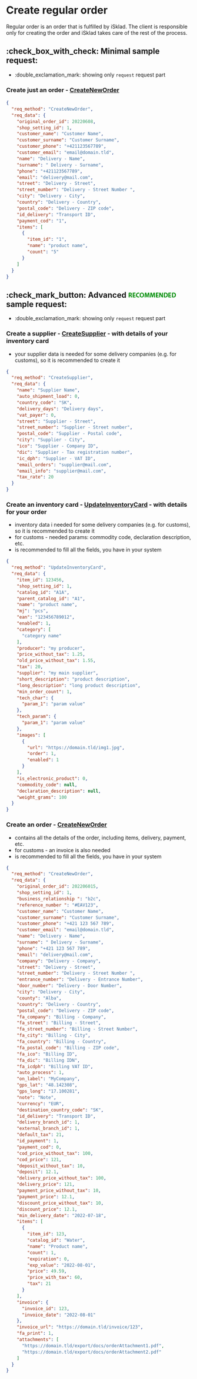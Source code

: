 # Create regular order
Regular order is an order that is fulfilled by iSklad. The client is responsible only for creating the order and iSklad takes care of the rest of the process.

## :check_box_with_check: Minimal sample request:
- :double_exclamation_mark: showing only `request` request part
### Create just an order - [CreateNewOrder](../method-list/client-to-egon/CreateNewOrder.md)
```json
{
  "req_method": "CreateNewOrder",
  "req_data": {
    "original_order_id": 20220608,
    "shop_setting_id": 1,
    "customer_name": "Customer Name",
    "customer_surname": "Customer Surname",
    "customer_phone": "+421123567789",
    "customer_email": "email@domain.tld",
    "name": "Delivery - Name",
    "surname": " Delivery - Surname",
    "phone": "+421123567789",
    "email": "delivery@mail.com",
    "street": "Delivery - Street",
    "street_number": "Delivery - Street Number ",
    "city": "Delivery - City",
    "country": "Delivery - Country",
    "postal_code": "Delivery - ZIP code",
    "id_delivery": "Transport ID",
    "payment_cod": "1",
    "items": [
      {
        "item_id": "1",
        "name": "product name",
        "count": "5"
      }
    ]
  }
}
```

## :check_mark_button: Advanced ![recommended](../assets/images/recommended.png) sample request:
- :double_exclamation_mark: showing only `request` request part

### Create a supplier - [CreateSupplier](../method-list/client-to-egon/CreateSupplier.md) - with details of your inventory card
- your supplier data is needed for some delivery companies (e.g. for customs), so it is recommended to create it
```json
{
  "req_method": "CreateSupplier",
  "req_data": {
    "name": "Supplier Name",
    "auto_shipment_load": 0,
    "country_code": "SK",
    "delivery_days": "Delivery days",
    "vat_payer": 0,
    "street": "Supplier - Street",
    "street_number": "Supplier - Street number",
    "postal_code": "Supplier - Postal code",
    "city": "Supplier - City",
    "ico": "Supplier - Company ID",
    "dic": "Supplier - Tax registration number",
    "ic_dph": "Supplier - VAT ID",
    "email_orders": "supplier@mail.com",
    "email_info": "supplier@mail.com",
    "tax_rate": 20
  }
}
```
### Create an inventory card - [UpdateInventoryCard](../method-list/client-to-egon/UpdateInventoryCard.md) - with details for your order
- inventory data i needed for some delivery companies (e.g. for customs), so it is recommended to create it
- for customs - needed params: commodity code, declaration description, etc.
- is recommended to fill all the fields, you have in your system
```json
{
  "req_method": "UpdateInventoryCard",
  "req_data": {
    "item_id": 123456,
    "shop_setting_id": 1,
    "catalog_id": "A1A",
    "parent_catalog_id": "A1",
    "name": "product name",
    "mj": "pcs",
    "ean": "123456789012",
    "enabled": 1,
    "category": [
      "category name"
    ],
    "producer": "my producer",
    "price_without_tax": 1.25,
    "old_price_without_tax": 1.55,
    "tax": 20,
    "supplier": "my main supplier",
    "short_description": "product description",
    "long_description": "long product description",
    "min_order_count": 1,
    "tech_char": {
      "param_1": "param value"
    },
    "tech_param": {
      "param_1": "param value"
    },
    "images": [
      {
        "url": "https://domain.tld/img1.jpg",
        "order": 1,
        "enabled": 1
      }
    ],
    "is_electronic_product": 0,
    "commodity_code": null,
    "declaration_description": null,
    "weight_grams": 100
  }
}
```
### Create an order - [CreateNewOrder](../method-list/client-to-egon/CreateNewOrder.md)
- contains all the details of the order, including items, delivery, payment, etc.
- for customs - an invoice is also needed
- is recommended to fill all the fields, you have in your system
```json
{
  "req_method": "CreateNewOrder",
  "req_data": {
    "original_order_id": 202206015,
    "shop_setting_id": 1,
    "business_relationship ": "b2c",
    "reference_number ": "#EAV123",
    "customer_name": "Customer Name",
    "customer_surname": "Customer Surname",
    "customer_phone": "+421 123 567 789",
    "customer_email": "email@domain.tld",
    "name": "Delivery - Name",
    "surname": " Delivery - Surname",
    "phone": "+421 123 567 789",
    "email": "delivery@mail.com",
    "company": "Delivery - Company",
    "street": "Delivery - Street",
    "street_number": "Delivery - Street Number ",
    "entrance_number": "Delivery - Entrance Number",
    "door_number": "Delivery - Door Number",
    "city": "Delivery - City",
    "county": "Alba",
    "country": "Delivery - Country",
    "postal_code": "Delivery - ZIP code",
    "fa_company": "Billing - Company",
    "fa_street": "Billing - Street",
    "fa_street_number": "Billing - Street Number",
    "fa_city": "Billing - City",
    "fa_country": "Billing - Country",
    "fa_postal_code": "Billing - ZIP code",
    "fa_ico": "Billing ID",
    "fa_dic": "Billing IDN",
    "fa_icdph": "Billing VAT ID",
    "auto_process": 1,
    "on_label": "MyCompany",
    "gps_lat": "48.142308",
    "gps_long": "17.100281",
    "note": "Note",
    "currency": "EUR",
    "destination_country_code": "SK",
    "id_delivery": "Transport ID",
    "delivery_branch_id": 1,
    "external_branch_id": 1,
    "default_tax": 21,
    "id_payment": 1,
    "payment_cod": 0,
    "cod_price_without_tax": 100,
    "cod_price": 121,
    "deposit_without_tax": 10,
    "deposit": 12.1,
    "delivery_price_without_tax": 100,
    "delivery_price": 121,
    "payment_price_without_tax": 10,
    "payment_price": 12.1,
    "discount_price_without_tax": 10,
    "discount_price": 12.1,
    "min_delivery_date": "2022-07-18",
    "items": [
      {
        "item_id": 123,
        "catalog_id": "Water",
        "name": "Product name",
        "count": 1,
        "expiration": 0,
        "exp_value": "2022-08-01",
        "price": 49.59,
        "price_with_tax": 60,
        "tax": 21
      }
    ],
    "invoice": {
      "invoice_id": 123,
      "invoice_date": "2022-08-01"
    },
    "invoice_url": "https://domain.tld/invoice/123",
    "fa_print": 1,
    "attachments": [
      "https://domain.tld/export/docs/orderAttachment1.pdf",
      "https://domain.tld/export/docs/orderAttachment2.pdf"
    ]
  }
}
```